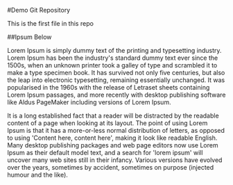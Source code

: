 #Demo Git Repository

This is the first file in this repo

##Ipsum Below

Lorem Ipsum is simply dummy text of the printing and 
typesetting industry. Lorem Ipsum has been the industry's 
standard dummy text ever since the 1500s, when an unknown 
printer took a galley of type and scrambled it to make a 
type specimen book. It has survived not only five 
centuries, but also the leap into electronic typesetting, 
remaining essentially unchanged. It was popularised in the
 1960s with the release of Letraset sheets containing 
Lorem Ipsum passages, and more recently with desktop 
publishing software like Aldus PageMaker including 
versions of Lorem Ipsum.

It is a long established fact that a reader will be 
distracted by the readable content of a page when looking 
at its layout. The point of using Lorem Ipsum is that it 
has a more-or-less normal distribution of letters, as 
opposed to using 'Content here, content here', making it 
look like readable English. Many desktop publishing 
packages and web page editors now use Lorem Ipsum as 
their default model text, and a search for 'lorem ipsum' 
will uncover many web sites still in their infancy. 
Various versions have evolved over the years, sometimes 
by accident, sometimes on purpose 
(injected humour and the like).